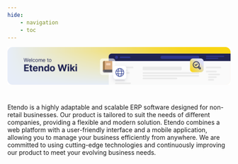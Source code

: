 ```yaml
---
hide:
    - navigation
    - toc
---
```


![cover-welcome-to-etendo.png](assets/home/index/cover-welcome-to-etendo.png)
# 
Etendo is a highly adaptable and scalable ERP software designed for non-retail businesses. Our product is tailored to suit the needs of different companies, providing a flexible and modern solution. Etendo combines a web platform with a user-friendly interface and a mobile application, allowing you to manage your business efficiently from anywhere. We are committed to using cutting-edge technologies and continuously improving our product to meet your evolving business needs.
